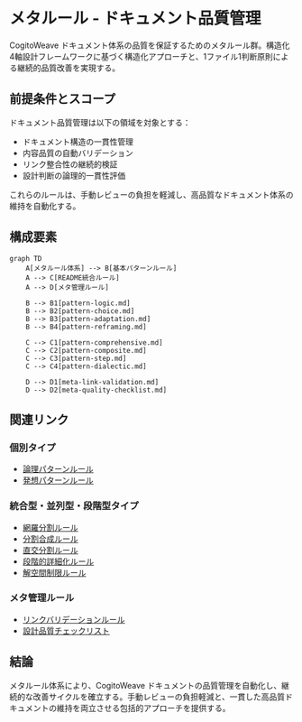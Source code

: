 # メタルール - ドキュメント品質管理

CogitoWeave ドキュメント体系の品質を保証するためのメタルール群。構造化4軸設計フレームワークに基づく構造化アプローチと、1ファイル1判断原則による継続的品質改善を実現する。

## 前提条件とスコープ

ドキュメント品質管理は以下の領域を対象とする：

- ドキュメント構造の一貫性管理
- 内容品質の自動バリデーション  
- リンク整合性の継続的検証
- 設計判断の論理的一貫性評価

これらのルールは、手動レビューの負担を軽減し、高品質なドキュメント体系の維持を自動化する。

## 構成要素

```mermaid
graph TD
    A[メタルール体系] --> B[基本パターンルール]
    A --> C[README統合ルール]
    A --> D[メタ管理ルール]
    
    B --> B1[pattern-logic.md]
    B --> B2[pattern-choice.md]
    B --> B3[pattern-adaptation.md] 
    B --> B4[pattern-reframing.md]
    
    C --> C1[pattern-comprehensive.md]
    C --> C2[pattern-composite.md] 
    C --> C3[pattern-step.md]
    C --> C4[pattern-dialectic.md]
    
    D --> D1[meta-link-validation.md]
    D --> D2[meta-quality-checklist.md]
```

## 関連リンク

### 個別タイプ

- [論理パターンルール](pattern-logic.md)
- [発想パターンルール](pattern-reframing.md)

### 統合型・並列型・段階型タイプ

- [網羅分割ルール](pattern-comprehensive.md)
- [分割合成ルール](pattern-composite.md)
- [直交分割ルール](pattern-parallel.md)
- [段階的詳細化ルール](pattern-elaboration.md)
- [解空間制限ルール](pattern-step.md)

### メタ管理ルール

- [リンクバリデーションルール](meta-link-validation.md)
- [設計品質チェックリスト](meta-quality-checklist.md)

## 結論

メタルール体系により、CogitoWeave ドキュメントの品質管理を自動化し、継続的な改善サイクルを確立する。手動レビューの負担軽減と、一貫した高品質ドキュメントの維持を両立させる包括的アプローチを提供する。
